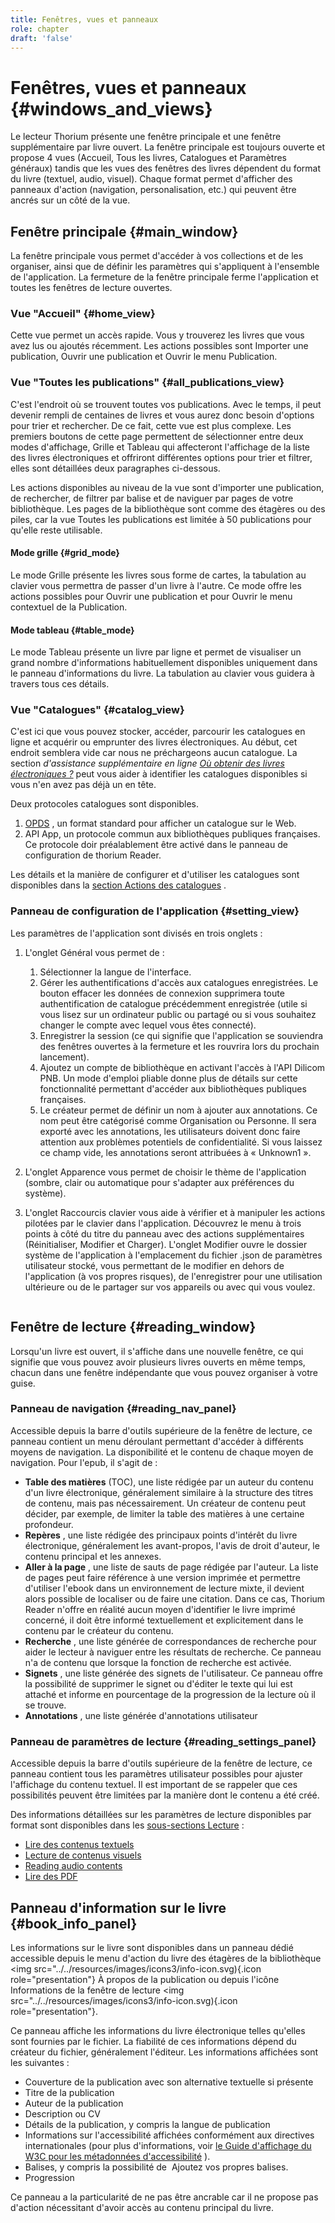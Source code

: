 ```yaml
---
title: Fenêtres, vues et panneaux
role: chapter
draft: 'false'
---
```


# Fenêtres, vues et panneaux {#windows_and_views}

Le lecteur Thorium présente une fenêtre principale et une fenêtre supplémentaire par livre ouvert. La fenêtre principale est toujours ouverte et propose 4 vues (Accueil, Tous les livres, Catalogues et Paramètres généraux) tandis que les vues des fenêtres des livres dépendent du format du livre (textuel, audio, visuel). Chaque format permet d'afficher des panneaux d'action (navigation, personalisation, etc.) qui peuvent être ancrés sur un côté de la vue.

## Fenêtre principale {#main_window}

La fenêtre principale vous permet d'accéder à vos collections et de les organiser, ainsi que de définir les paramètres qui s'appliquent à l'ensemble de l'application. La fermeture de la fenêtre principale ferme l'application et toutes les fenêtres de lecture ouvertes.

### Vue "Accueil" {#home_view}

Cette vue permet un accès rapide. Vous y trouverez les livres que vous avez lus ou ajoutés récemment. Les actions possibles sont Importer une publication, Ouvrir une publication et Ouvrir le menu Publication.  <img src="../../resources/images/local_en/th3_main_window_home.png" class="icon" role="presentation" alt="">

### Vue "Toutes les publications" {#all_publications_view}

C'est l'endroit où se trouvent toutes vos publications. Avec le temps, il peut devenir rempli de centaines de livres et vous aurez donc besoin d'options pour trier et rechercher. De ce fait, cette vue est plus complexe. Les premiers boutons de cette page permettent de sélectionner entre deux modes d'affichage, Grille et Tableau qui affecteront l'affichage de la liste des livres électroniques et offriront différentes options pour trier et filtrer, elles sont détaillées deux paragraphes ci-dessous.

Les actions disponibles au niveau de la vue sont d'importer une publication, de rechercher, de filtrer par balise et de naviguer par pages de votre bibliothèque. Les pages de la bibliothèque sont comme des étagères ou des piles, car la vue Toutes les publications est limitée à 50 publications pour qu'elle reste utilisable.

#### Mode grille {#grid_mode}

Le mode Grille présente les livres sous forme de cartes, la tabulation au clavier vous permettra de passer d'un livre à l'autre. Ce mode offre les actions possibles pour Ouvrir une publication et pour Ouvrir le menu contextuel de la Publication.

#### Mode tableau {#table_mode}

Le mode Tableau présente un livre par ligne et permet de visualiser un grand nombre d'informations habituellement disponibles uniquement dans le panneau d'informations du livre. La tabulation au clavier vous guidera à travers tous ces détails.

### Vue "Catalogues" {#catalog_view}

C'est ici que vous pouvez stocker, accéder, parcourir les catalogues en ligne et acquérir ou emprunter des livres électroniques. Au début, cet endroit semblera vide car nous ne préchargeons aucun catalogue. La section *d'assistance supplémentaire en ligne [Où obtenir des livres électroniques ?](https://thorium.edrlab.org/th3/get_ebooks/)* peut vous aider à identifier les catalogues disponibles si vous n'en avez pas déjà un en tête.

Deux protocoles catalogues sont disponibles.

1. [OPDS](https://opds.io/) , un format standard pour afficher un catalogue sur le Web.
2. API App, un protocole commun aux bibliothèques publiques françaises. Ce protocole doir préalablement être activé dans le panneau de configuration de thorium Reader.

Les détails et la manière de configurer et d'utiliser les catalogues sont disponibles dans la [section Actions des catalogues]() .

### Panneau de configuration de l'application {#setting_view}

Les paramètres de l'application sont divisés en trois onglets :

1. L'onglet Général vous permet de :

    1. Sélectionner la langue de l'interface.
    2. Gérer les authentifications d'accès aux catalogues enregistrées. Le bouton
        <span class="ui_button">effacer les données de connexion</span> supprimera toute authentification de catalogue précédemment enregistrée (utile si vous lisez sur un ordinateur public ou partagé ou si vous souhaitez changer le compte avec lequel vous êtes connecté).
    3. Enregistrer la session (ce qui signifie que l'application se souviendra des fenêtres ouvertes à la fermeture et les rouvrira lors du prochain lancement).
    4. Ajoutez un compte de bibliothèque en activant l'accès à l'API Dilicom PNB. Un mode d'emploi pliable donne plus de détails sur cette fonctionnalité permettant d'accéder aux bibliothèques publiques françaises.
    5. Le créateur permet de définir un nom à ajouter aux annotations. Ce nom peut être catégorisé comme Organisation ou Personne. Il sera exporté avec les annotations, les utilisateurs doivent donc faire attention aux problèmes potentiels de confidentialité. Si vous laissez ce champ vide, les annotations seront attribuées à « Unknown1 ».

2. L'onglet Apparence vous permet de choisir le thème de l'application (sombre, clair ou automatique pour s'adapter aux préférences du système).

3. L'onglet Raccourcis clavier vous aide à vérifier et à manipuler les actions pilotées par le clavier dans l'application. Découvrez le menu à trois points à côté du titre du panneau avec des actions supplémentaires (Réinitialiser, Modifier et Charger). L'onglet Modifier ouvre le dossier système de l'application à l'emplacement du fichier .json de paramètres utilisateur stocké, vous permettant de le modifier en dehors de l'application (à vos propres risques), de l'enregistrer pour une utilisation ultérieure ou de le partager sur vos appareils ou avec qui vous voulez.

   <img src="../../resources/images/local_en/th3_main_settings_keys_context.png" class="icon" role="presentation" alt="">

## Fenêtre de lecture {#reading_window}

Lorsqu'un livre est ouvert, il s'affiche dans une nouvelle fenêtre, ce qui signifie que vous pouvez avoir plusieurs livres ouverts en même temps, chacun dans une fenêtre indépendante que vous pouvez organiser à votre guise.

### Panneau de navigation {#reading_nav_panel}

Accessible depuis la barre d'outils supérieure de la fenêtre de lecture, ce panneau contient un menu déroulant permettant d'accéder à différents moyens de navigation. La disponibilité et le contenu de chaque moyen de navigation. Pour l'epub, il s'agit de :

- **Table des matières** (TOC), une liste rédigée par un auteur du contenu d'un livre électronique, généralement similaire à la structure des titres de contenu, mais pas nécessairement. Un créateur de contenu peut décider, par exemple, de limiter la table des matières à une certaine profondeur.
- **Repères** , une liste rédigée des principaux points d'intérêt du livre électronique, généralement les avant-propos, l'avis de droit d'auteur, le contenu principal et les annexes.
- **Aller à la page** , une liste de sauts de page rédigée par l'auteur. La liste de pages peut faire référence à une version imprimée et permettre d'utiliser l'ebook dans un environnement de lecture mixte, il devient alors possible de localiser ou de faire une citation. Dans ce cas, Thorium Reader n'offre en réalité aucun moyen d'identifier le livre imprimé concerné, il doit être informé textuellement et explicitement dans le contenu par le créateur du contenu.
- **Recherche** , une liste générée de correspondances de recherche pour aider le lecteur à naviguer entre les résultats de recherche. Ce panneau n'a de contenu que lorsque la fonction de recherche est activée.
- **Signets** , une liste générée des signets de l'utilisateur. Ce panneau offre la possibilité de supprimer le signet ou d'éditer le texte qui lui est attaché et informe en pourcentage de la progression de la lecture où il se trouve.
- **Annotations** , une liste générée d'annotations utilisateur

### Panneau de paramètres de lecture {#reading_settings_panel}

Accessible depuis la barre d'outils supérieure de la fenêtre de lecture, ce panneau contient tous les paramètres utilisateur possibles pour ajuster l'affichage du contenu textuel. Il est important de se rappeler que ces possibilités peuvent être limitées par la manière dont le contenu a été créé.

Des informations détaillées sur les paramètres de lecture disponibles par format sont disponibles dans les <a href="../210_reading/index.xhtml">sous-sections Lecture</a> :

<ul>
   <li>       <a href="../211_reading_textuals/index.xhtml">Lire des contenus textuels</a>
</li>
    <li>       <a href="../212_reading_visuals/index.xhtml">Lecture de contenus visuels</a>
</li>
    <li>       <a href="../213_reading_auditory/index.xhtml">Reading audio contents</a>
</li>
    <li>       <a href="../214_reading_pdfs/index.xhtml">Lire des PDF</a>
</li>
</ul>

## Panneau d'information sur le livre {#book_info_panel}

Les informations sur le livre sont disponibles dans un panneau dédié accessible depuis le menu d'action du livre des étagères de la bibliothèque &lt;img src="../../resources/images/icons3/info-icon.svg){.icon role="presentation"} <span class="ui_button">À propos de la publication</span> ou depuis l'icône Informations de la fenêtre de lecture &lt;img src="../../resources/images/icons3/info-icon.svg){.icon role="presentation"}.

Ce panneau affiche les informations du livre électronique telles qu'elles sont fournies par le fichier. La fiabilité de ces informations dépend du créateur du fichier, généralement l'éditeur. Les informations affichées sont les suivantes :

- Couverture de la publication avec son alternative textuelle si présente
- Titre de la publication
- Auteur de la publication
- Description ou CV
- Détails de la publication, y compris la langue de publication
- Informations sur l'accessibilité affichées conformément aux directives internationales (pour plus d'informations, voir [le Guide d'affichage du W3C pour les métadonnées d'accessibilité](https://w3c.github.io/publ-a11y/UX-Guide-Metadata/draft/principles/?updated) ).
- Balises, y compris la possibilité de <img src="../../resources/images/icons3/tag-icon.svg" class="icon" role="presentation" alt="">
    <span class="ui_button">Ajoutez</span> vos propres balises.
- Progression

Ce panneau a la particularité de ne pas être ancrable car il ne propose pas d'action nécessitant d'avoir accès au contenu principal du livre.
